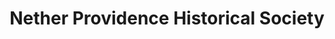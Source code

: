---
layout: repo
title: "Nether Providence Historical Society"
id: 15442
permalink: repos/15442/
---
